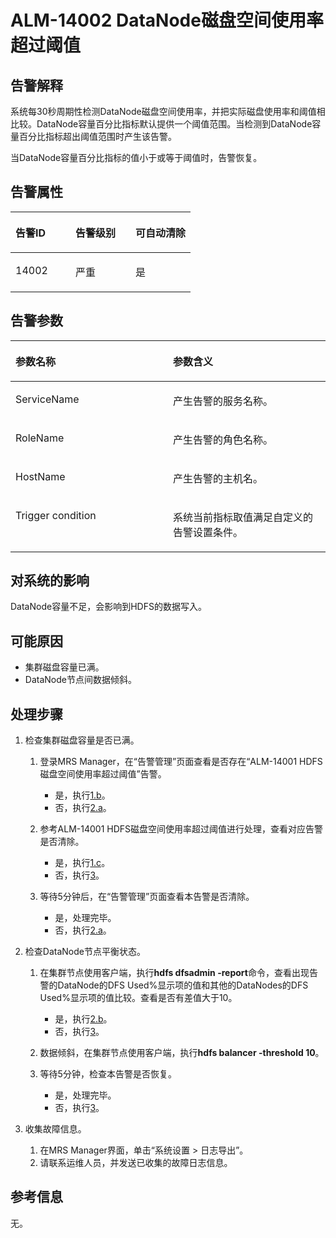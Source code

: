 # ALM-14002 DataNode磁盘空间使用率超过阈值<a name="ZH-CN_TOPIC_0093195048"></a>

## 告警解释<a name="zh-cn_topic_0035998722_section20869327"></a>

系统每30秒周期性检测DataNode磁盘空间使用率，并把实际磁盘使用率和阈值相比较。DataNode容量百分比指标默认提供一个阈值范围。当检测到DataNode容量百分比指标超出阈值范围时产生该告警。

当DataNode容量百分比指标的值小于或等于阈值时，告警恢复。

## 告警属性<a name="zh-cn_topic_0035998722_section53606218"></a>

<a name="zh-cn_topic_0035998722_table11766267"></a>
<table><thead align="left"><tr id="zh-cn_topic_0035998722_row7304143"><th class="cellrowborder" valign="top" width="33.33333333333333%" id="mcps1.1.4.1.1"><p id="zh-cn_topic_0035998722_p54764719"><a name="zh-cn_topic_0035998722_p54764719"></a><a name="zh-cn_topic_0035998722_p54764719"></a>告警ID</p>
</th>
<th class="cellrowborder" valign="top" width="33.33333333333333%" id="mcps1.1.4.1.2"><p id="zh-cn_topic_0035998722_p6757235"><a name="zh-cn_topic_0035998722_p6757235"></a><a name="zh-cn_topic_0035998722_p6757235"></a>告警级别</p>
</th>
<th class="cellrowborder" valign="top" width="33.33333333333333%" id="mcps1.1.4.1.3"><p id="zh-cn_topic_0035998722_p10465156"><a name="zh-cn_topic_0035998722_p10465156"></a><a name="zh-cn_topic_0035998722_p10465156"></a>可自动清除</p>
</th>
</tr>
</thead>
<tbody><tr id="zh-cn_topic_0035998722_row42371273"><td class="cellrowborder" valign="top" width="33.33333333333333%" headers="mcps1.1.4.1.1 "><p id="zh-cn_topic_0035998722_p9521066"><a name="zh-cn_topic_0035998722_p9521066"></a><a name="zh-cn_topic_0035998722_p9521066"></a>14002</p>
</td>
<td class="cellrowborder" valign="top" width="33.33333333333333%" headers="mcps1.1.4.1.2 "><p id="zh-cn_topic_0035998722_p33008913"><a name="zh-cn_topic_0035998722_p33008913"></a><a name="zh-cn_topic_0035998722_p33008913"></a>严重</p>
</td>
<td class="cellrowborder" valign="top" width="33.33333333333333%" headers="mcps1.1.4.1.3 "><p id="zh-cn_topic_0035998722_p56476259"><a name="zh-cn_topic_0035998722_p56476259"></a><a name="zh-cn_topic_0035998722_p56476259"></a>是</p>
</td>
</tr>
</tbody>
</table>

## 告警参数<a name="zh-cn_topic_0035998722_section12693918"></a>

<a name="zh-cn_topic_0035998722_table11174282"></a>
<table><thead align="left"><tr id="zh-cn_topic_0035998722_row15876907"><th class="cellrowborder" valign="top" width="50%" id="mcps1.1.3.1.1"><p id="zh-cn_topic_0035998722_p10961125"><a name="zh-cn_topic_0035998722_p10961125"></a><a name="zh-cn_topic_0035998722_p10961125"></a>参数名称</p>
</th>
<th class="cellrowborder" valign="top" width="50%" id="mcps1.1.3.1.2"><p id="zh-cn_topic_0035998722_p15435960"><a name="zh-cn_topic_0035998722_p15435960"></a><a name="zh-cn_topic_0035998722_p15435960"></a>参数含义</p>
</th>
</tr>
</thead>
<tbody><tr id="zh-cn_topic_0035998722_row42353227"><td class="cellrowborder" valign="top" width="50%" headers="mcps1.1.3.1.1 "><p id="zh-cn_topic_0035998722_p8059334"><a name="zh-cn_topic_0035998722_p8059334"></a><a name="zh-cn_topic_0035998722_p8059334"></a>ServiceName</p>
</td>
<td class="cellrowborder" valign="top" width="50%" headers="mcps1.1.3.1.2 "><p id="zh-cn_topic_0035998722_p48826322"><a name="zh-cn_topic_0035998722_p48826322"></a><a name="zh-cn_topic_0035998722_p48826322"></a>产生告警的服务名称。</p>
</td>
</tr>
<tr id="zh-cn_topic_0035998722_row36783718"><td class="cellrowborder" valign="top" width="50%" headers="mcps1.1.3.1.1 "><p id="zh-cn_topic_0035998722_p26691149"><a name="zh-cn_topic_0035998722_p26691149"></a><a name="zh-cn_topic_0035998722_p26691149"></a>RoleName</p>
</td>
<td class="cellrowborder" valign="top" width="50%" headers="mcps1.1.3.1.2 "><p id="zh-cn_topic_0035998722_p14499481"><a name="zh-cn_topic_0035998722_p14499481"></a><a name="zh-cn_topic_0035998722_p14499481"></a>产生告警的角色名称。</p>
</td>
</tr>
<tr id="zh-cn_topic_0035998722_row63386473"><td class="cellrowborder" valign="top" width="50%" headers="mcps1.1.3.1.1 "><p id="zh-cn_topic_0035998722_p34030663"><a name="zh-cn_topic_0035998722_p34030663"></a><a name="zh-cn_topic_0035998722_p34030663"></a>HostName</p>
</td>
<td class="cellrowborder" valign="top" width="50%" headers="mcps1.1.3.1.2 "><p id="zh-cn_topic_0035998722_p5020285"><a name="zh-cn_topic_0035998722_p5020285"></a><a name="zh-cn_topic_0035998722_p5020285"></a>产生告警的主机名。</p>
</td>
</tr>
<tr id="zh-cn_topic_0035998722_row45182569"><td class="cellrowborder" valign="top" width="50%" headers="mcps1.1.3.1.1 "><p id="zh-cn_topic_0035998722_p35909463"><a name="zh-cn_topic_0035998722_p35909463"></a><a name="zh-cn_topic_0035998722_p35909463"></a>Trigger condition</p>
</td>
<td class="cellrowborder" valign="top" width="50%" headers="mcps1.1.3.1.2 "><p id="zh-cn_topic_0035998722_p22985394"><a name="zh-cn_topic_0035998722_p22985394"></a><a name="zh-cn_topic_0035998722_p22985394"></a>系统当前指标取值满足自定义的告警设置条件。</p>
</td>
</tr>
</tbody>
</table>

## 对系统的影响<a name="zh-cn_topic_0035998722_section47136405"></a>

DataNode容量不足，会影响到HDFS的数据写入。

## 可能原因<a name="zh-cn_topic_0035998722_section21574462"></a>

-   集群磁盘容量已满。
-   DataNode节点间数据倾斜。

## 处理步骤<a name="zh-cn_topic_0035998722_section59952436"></a>

1.  检查集群磁盘容量是否已满。
    1.  登录MRS Manager，在“告警管理”页面查看是否存在“ALM-14001 HDFS磁盘空间使用率超过阈值”告警。
        -   是，执行[1.b](#zh-cn_topic_0035998722_yt2)。
        -   否，执行[2.a](#zh-cn_topic_0035998722_li64268160)。

    2.  <a name="zh-cn_topic_0035998722_yt2"></a>参考ALM-14001 HDFS磁盘空间使用率超过阈值进行处理，查看对应告警是否清除。
        -   是，执行[1.c](#zh-cn_topic_0035998722_yt3)。
        -   否，执行[3](#zh-cn_topic_0035998722_li1340910153524)。

    3.  <a name="zh-cn_topic_0035998722_yt3"></a>等待5分钟后，在“告警管理”页面查看本告警是否清除。
        -   是，处理完毕。
        -   否，执行[2.a](#zh-cn_topic_0035998722_li64268160)。


2.  检查DataNode节点平衡状态。
    1.  <a name="zh-cn_topic_0035998722_li64268160"></a>在集群节点使用客户端，执行**hdfs dfsadmin -report**命令，查看出现告警的DataNode的DFS Used%显示项的值和其他的DataNodes的DFS Used%显示项的值比较。查看是否有差值大于10。
        -   是，执行[2.b](#zh-cn_topic_0035998722_step17)。
        -   否，执行[3](#zh-cn_topic_0035998722_li1340910153524)。

    2.  <a name="zh-cn_topic_0035998722_step17"></a>数据倾斜，在集群节点使用客户端，执行**hdfs balancer -threshold 10**。
    3.  等待5分钟，检查本告警是否恢复。
        -   是，处理完毕。
        -   否，执行[3](#zh-cn_topic_0035998722_li1340910153524)。


3.  <a name="zh-cn_topic_0035998722_li1340910153524"></a>收集故障信息。
    1.  在MRS Manager界面，单击“系统设置 \> 日志导出”。
    2.  请联系运维人员，并发送已收集的故障日志信息。


## 参考信息<a name="zh-cn_topic_0035998722_section2701015"></a>

无。

